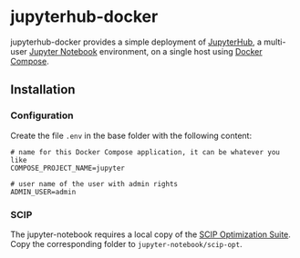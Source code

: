 # jupyterhub-docker

jupyterhub-docker provides a simple deployment of [JupyterHub](https://github.com/jupyter/jupyterhub), a multi-user [Jupyter Notebook](http://jupyter.org/) environment, on a single host using [Docker Compose](https://docs.docker.com/compose/).

## Installation

### Configuration

Create the file `.env` in the base folder with the following content:
```
# name for this Docker Compose application, it can be whatever you like
COMPOSE_PROJECT_NAME=jupyter

# user name of the user with admin rights
ADMIN_USER=admin
```
### SCIP

The jupyter-notebook requires a local copy of the [SCIP Optimization Suite](http://scip.zib.de).
Copy the corresponding folder to `jupyter-notebook/scip-opt`.
